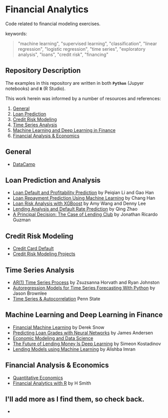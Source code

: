 # Financial Analytics
Code related to financial modeling exercises.

keywords: 
> "machine learning", "supervised learning", "classification", "linear regression", "logistic regression", "time series", "exploratory analysis", "loans", "credit risk", "financing"

## Repository Description
The examples in this repository are written in both <b>`Python`</b> (Jupyer notebooks) and <b>`R`</b> (R Studio).

This work herein was informed by a number of resources and references:

1. [General](#General)
2. [Loan Prediction](#loan-prediction-and-analysis)
3. [Credit Risk Modeling](#credit-risk-modeling)
4. [Time Series Analysis](#time-series-analysis)
5. [Machine Learning and Deep Learning in Finance](#machine-learning-and-deep-learning-in-finance)
6. [Financial Analysis & Economics](#financial-analysis--economics)

## General
* [DataCamp](https://www.datacamp.com/community/tutorials)

## Loan Prediction and Analysis
* [Loan Default and Profitability Prediction](http://cs229.stanford.edu/proj2018/report/69.pdf) by Peiqian Li and Gao Han
* [Loan Repayment Prediction Using Machine Learning](https://escholarship.org/uc/item/9cc4t85b) by Chang Han
* [Loan Risk Analysis with XGBoost](https://databricks.com/blog/2018/08/09/loan-risk-analysis-with-xgboost-and-databricks-runtime-for-machine-learning.html) by Amy Wang and Denny Lee
* [Lending Analysis and Default Rate Prediction](https://canvas.harvard.edu/courses/12656/files/2822174/download?verifier=cwyLD199GhxwqW1TKTESsPVfaaNJWX0lqZBDfSns&wrap=1) by Qing Zhao
* [A Principal Decision: The Case of Lending Club](http://web.csulb.edu/~jchang9/files/jonathan_guzman_honors_thesis.pdf) by Jonathan Ricardo Guzman 

## Credit Risk Modeling
* [Credit Card Default](https://www.kaggle.com/uciml/default-of-credit-card-clients-dataset)
* [Credit Risk Modeling Projects](https://www.listendata.com/2019/08/datasets-for-credit-risk-modeling.html)

## Time Series Analysis
* [AR(1) Time Series Process](https://www.math.utah.edu/~zhorvath/ar1.pdf) by Zsuzsanna Horvath and Ryan Johnston
* [Autoregression Models for Time Series Forecasting With Python](https://machinelearningmastery.com/autoregression-models-time-series-forecasting-python/) by Jason Brownlee
* [Time Series & Autocorrelation](https://online.stat.psu.edu/stat501/lesson/14) Penn State

## Machine Learning and Deep Learning in Finance
* [Financial Machine Learning](https://github.com/firmai/financial-machine-learning/blob/master/README.md) by Derek Snow
* [Predicting Loan Grades with Neural Networks](https://medium.com/universal-mind/predicting-loan-grades-with-a-neural-network-a-machine-learning-pipeline-on-aws-65d5e1d2f08e) by James Andersen
* [Economic Modeling and Data Science](https://datascience.quantecon.org/)
* [The Future of Lending Money Is Deep Learning](https://towardsdatascience.com/the-future-of-lending-money-is-deep-learning-61a9e21cf179) by Simeon Kostadinov
* [Lending Models using Machine Learning](https://medium.com/analytics-vidhya/lending-models-using-machine-learning-d59d57f28ad7) by Alishba Imran

## Financial Analysis & Economics
* [Quantitative Economics](https://github.com/QuantEcon/)
* [Financial Analytics with R](https://www.academia.edu/32351133/Financial_Analytics_with_R_Building_a_Laptop_Laboratory_for_Data_Science) by H Smith

## I'll add more as I find them, so check back.
* []()

